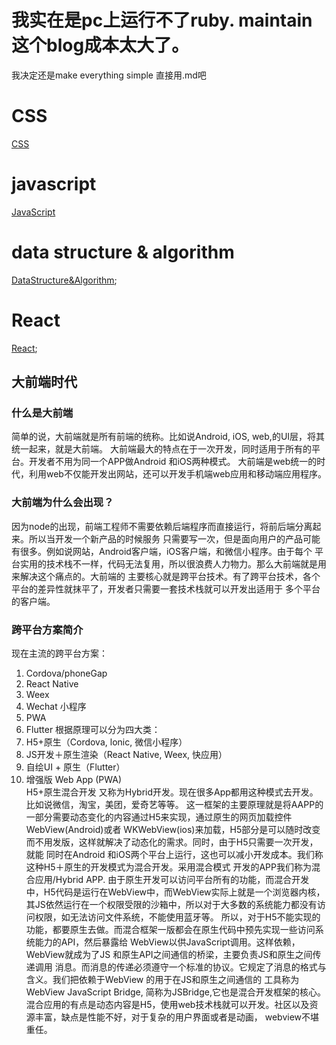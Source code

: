# 我实在是pc上运行不了ruby. maintain 这个blog成本太大了。
我决定还是make everything simple 
直接用.md吧


# CSS
[CSS](./CSS.md)
# javascript 
[JavaScript](./JavaScript.md )
# data structure & algorithm 
[DataStructure&Algorithm](./DS&A.md);
# React 
[React](./React.md);


## 大前端时代
### 什么是大前端
简单的说，大前端就是所有前端的统称。比如说Android, iOS, web,的UI层，将其统一起来，就是大前端。
大前端最大的特点在于一次开发，同时适用于所有的平台。开发者不用为同一个APP做Android 和iOS两种模式。
大前端是web统一的时代，利用web不仅能开发出网站，还可以开发手机端web应用和移动端应用程序。

### 大前端为什么会出现？
因为node的出现，前端工程师不需要依赖后端程序而直接运行，将前后端分离起来。所以当开发一个新产品的时候服务
只需要写一次，但是面向用户的产品可能有很多。例如说网站，Android客户端，iOS客户端，和微信小程序。由于每个
平台实用的技术栈不一样，代码无法复用，所以很浪费人力物力。那么大前端就是用来解决这个痛点的。大前端的
主要核心就是跨平台技术。有了跨平台技术，各个平台的差异性就抹平了，开发者只需要一套技术栈就可以开发出适用于
多个平台的客户端。
### 跨平台方案简介
现在主流的跨平台方案： 
1. Cordova/phoneGap
2. React Native
3. Weex 
4. Wechat 小程序
5. PWA
6. Flutter 
根据原理可以分为四大类：
1. H5+原生（Cordova, lonic, 微信小程序）
2. JS开发＋原生渲染（React Native, Weex, 快应用）
3. 自绘UI + 原生（Flutter）
4. 增强版 Web App (PWA)  
H5+原生混合开发
又称为Hybrid开发。现在很多App都用这种模式去开发。比如说微信，淘宝，美团，爱奇艺等等。
这一框架的主要原理就是将AAPP的一部分需要动态变化的内容通过H5来实现，通过原生的网页加载控件WebView(Android)或者
WKWebView(ios)来加载，H5部分是可以随时改变而不用发版，这样就解决了动态化的需求。同时，由于H5只需要一次开发，就能
同时在Android 和iOS两个平台上运行，这也可以减小开发成本。我们称这种H5＋原生的开发模式为混合开发。采用混合模式
开发的APP我们称为混合应用/Hybrid APP.
由于原生开发可以访问平台所有的功能，而混合开发中，H5代码是运行在WebView中，而WebView实际上就是一个浏览器内核，
其JS依然运行在一个权限受限的沙箱中，所以对于大多数的系统能力都没有访问权限，如无法访问文件系统，不能使用蓝牙等。
所以，对于H5不能实现的功能，都要原生去做。而混合框架一版都会在原生代码中预先实现一些访问系统能力的API，然后暴露给
WebView以供JavaScript调用。这样依赖，WebView就成为了JS 和原生API之间通信的桥梁，主要负责JS和原生之间传递调用
消息。而消息的传递必须遵守一个标准的协议。它规定了消息的格式与含义。我们把依赖于WebView 的用于在JS和原生之间通信的
工具称为WebView JavaScript Bridge, 简称为JSBridge,它也是混合开发框架的核心。
混合应用的有点是动态内容是H5，使用web技术栈就可以开发。社区以及资源丰富，缺点是性能不好，对于复杂的用户界面或者是动画，
webview不堪重任。


